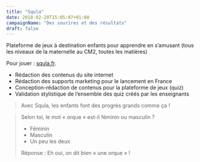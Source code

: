 ```yaml
---
title: "Squla"
date: 2018-02-28T15:05:07+01:00
campaignName: "Des sourires et des résultats"
draft: false
---
```


Plateforme de jeux à destination enfants pour apprendre en s’amusant
(tous les niveaux de la maternelle au CM2, toutes les matières)

Pour jouer : [squla.fr](https://www.squla.fr/).

- Rédaction des contenus du site internet
- Rédaction des supports marketing pour le lancement en France
- Conception-rédaction de contenus pour la plateforme de jeux (quiz)
- Validation stylistique de l’ensemble des quiz créés par les enseignants

> Avec Squla, les enfants font des progrès grands comme ça !

<!--  -->

> Selon toi, le mot « orque » est-il féminin ou masculin ?  
>
> - Féminin  
> - Masculin  
> - Un peu les deux  
>
> Réponse : Eh oui, on dit bien « une orque » !
